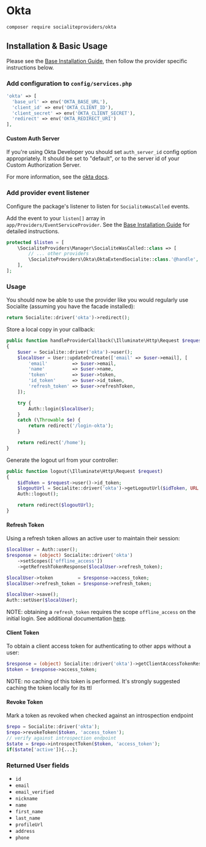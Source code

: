 # Okta

```bash
composer require socialiteproviders/okta
```

## Installation & Basic Usage

Please see the [Base Installation Guide](https://socialiteproviders.com/usage/), then follow the provider specific instructions below.

### Add configuration to `config/services.php`

```php
'okta' => [    
  'base_url' => env('OKTA_BASE_URL'),
  'client_id' => env('OKTA_CLIENT_ID'),  
  'client_secret' => env('OKTA_CLIENT_SECRET'),  
  'redirect' => env('OKTA_REDIRECT_URI') 
],
```

#### Custom Auth Server

If you're using Okta Developer you should set `auth_server_id` config option appropriately. It should be set to "default", or to the server id of your Custom Authorization Server.

For more information, see the [okta docs](https://developer.okta.com/docs/concepts/auth-servers/).

### Add provider event listener

Configure the package's listener to listen for `SocialiteWasCalled` events.

Add the event to your `listen[]` array in `app/Providers/EventServiceProvider`. See the [Base Installation Guide](https://socialiteproviders.com/usage/) for detailed instructions.

```php
protected $listen = [
    \SocialiteProviders\Manager\SocialiteWasCalled::class => [
        // ... other providers
        \SocialiteProviders\Okta\OktaExtendSocialite::class.'@handle',
    ],
];
```

### Usage

You should now be able to use the provider like you would regularly use Socialite (assuming you have the facade installed):

```php
return Socialite::driver('okta')->redirect();
```

Store a local copy in your callback:

```php
public function handleProviderCallback(\Illuminate\Http\Request $request)
{
    $user = Socialite::driver('okta')->user();
    $localUser = User::updateOrCreate(['email' => $user->email], [
        'email'         => $user->email,
        'name'          => $user->name,
        'token'         => $user->token,
        'id_token'      => $user->id_token,
        'refresh_token' => $user->refreshToken,
    ]);

    try {
        Auth::login($localUser);
    }
    catch (\Throwable $e) {
        return redirect('/login-okta');
    }

    return redirect('/home');
}
```

Generate the logout url from your controller:

```php
public function logout(\Illuminate\Http\Request $request)
{
    $idToken = $request->user()->id_token;
    $logoutUrl = Socialite::driver('okta')->getLogoutUrl($idToken, URL::to('/'));
    Auth::logout();

    return redirect($logoutUrl);
}
```
#### Refresh Token
Using a refresh token allows an active user to maintain their session:


```php
$localUser = Auth::user();
$response = (object) Socialite::driver('okta')
    ->setScopes(['offline_access'])
    ->getRefreshTokenResponse($localUser->refresh_token);

$localUser->token         = $response->access_token;
$localUser->refresh_token = $response->refresh_token;

$localUser->save();
Auth::setUser($localUser);
```
NOTE: obtaining a `refresh_token` requires the scope `offline_access` on the initial login.
See additional documentation [here](https://developer.okta.com/docs/reference/api/oidc/#token).

#### Client Token
To obtain a client access token for authenticating to other apps without a user:

```php
$response = (object) Socialite::driver('okta')->getClientAccessTokenResponse();
$token = $response->access_token;
```
NOTE: no caching of this token is performed. It's strongly suggested caching the token locally for its ttl


#### Revoke Token
Mark a token as revoked when checked against an introspection endpoint

```php
$repo = Socialite::driver('okta');
$repo->revokeToken($token, 'access_token');
// verify against introspection endpoint
$state = $repo->introspectToken($token, 'access_token');
if($state['active']){...};
```

### Returned User fields

- ``id``
- ``email``
- ``email_verified``
- ``nickname``
- ``name``
- ``first_name``
- ``last_name``
- ``profileUrl``
- ``address``
- ``phone``
